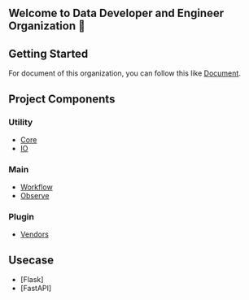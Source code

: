 ## Welcome to Data Developer and Engineer Organization 👋

## Getting Started

For document of this organization, you can follow this like [Document](http://ddeutils.github.io/ddedocs).

## Project Components

### Utility

- [Core](https://github.com/ddeutils/ddeutil)
- [IO](https://github.com/ddeutils/ddeutil-io)

### Main

- [Workflow](https://github.com/ddeutils/ddeutil-workflow)
- [Observe](https://github.com/ddeutils/ddeutil-observe)

### Plugin

- [Vendors](https://github.com/ddeutils/ddeutil-vendors)

## Usecase

- [Flask]
- [FastAPI]
